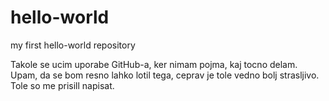 # hello-world
my first hello-world repository

Takole se ucim uporabe GitHub-a, ker nimam pojma, kaj tocno delam. Upam, da se bom resno lahko lotil tega, ceprav je tole vedno bolj strasljivo.
Tole so me prisill napisat.
